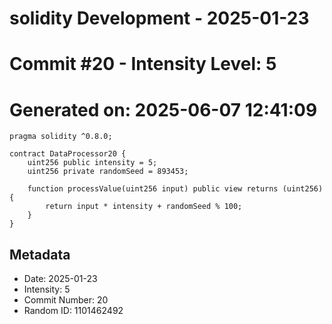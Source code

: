 ﻿# solidity Development - 2025-01-23
# Commit #20 - Intensity Level: 5
# Generated on: 2025-06-07 12:41:09
```solidity
pragma solidity ^0.8.0;

contract DataProcessor20 {
    uint256 public intensity = 5;
    uint256 private randomSeed = 893453;

    function processValue(uint256 input) public view returns (uint256) {
        return input * intensity + randomSeed % 100;
    }
}
```
## Metadata
- Date: 2025-01-23
- Intensity: 5
- Commit Number: 20
- Random ID: 1101462492
